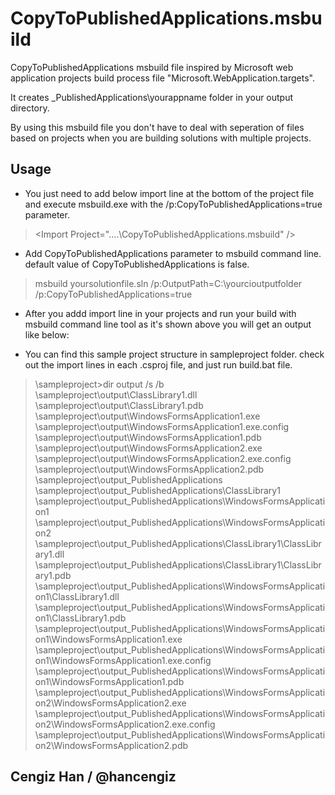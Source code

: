 CopyToPublishedApplications.msbuild
===================================

CopyToPublishedApplications msbuild file inspired by Microsoft web application projects build process file "Microsoft.WebApplication.targets".

It creates _PublishedApplications\yourappname folder in your output directory. 

By using this msbuild file you don't have to deal with seperation of files based on projects when you are building solutions with multiple projects.

Usage
-----------------------
- You just need to add below import line at the bottom of the project file and execute msbuild.exe with the /p:CopyToPublishedApplications=true parameter.

>&lt;Import Project="..\..\CopyToPublishedApplications.msbuild" /&gt;

- Add CopyToPublishedApplications parameter to msbuild command line. default value of CopyToPublishedApplications is false.

>msbuild yoursolutionfile.sln /p:OutputPath=C:\yourcioutputfolder /p:CopyToPublishedApplications=true

- After you addd import line in your projects and run your build with msbuild command line tool as it's shown above you will get an output like below:

- You can find this sample project structure in sampleproject folder. check out the import lines in each .csproj file, and just run build.bat file.

>\sampleproject>dir output /s /b
>\sampleproject\output\ClassLibrary1.dll
>\sampleproject\output\ClassLibrary1.pdb
>\sampleproject\output\WindowsFormsApplication1.exe
>\sampleproject\output\WindowsFormsApplication1.exe.config
>\sampleproject\output\WindowsFormsApplication1.pdb
>\sampleproject\output\WindowsFormsApplication2.exe
>\sampleproject\output\WindowsFormsApplication2.exe.config
>\sampleproject\output\WindowsFormsApplication2.pdb
>\sampleproject\output\_PublishedApplications
>\sampleproject\output\_PublishedApplications\ClassLibrary1
>\sampleproject\output\_PublishedApplications\WindowsFormsApplication1
>\sampleproject\output\_PublishedApplications\WindowsFormsApplication2
>\sampleproject\output\_PublishedApplications\ClassLibrary1\ClassLibrary1.dll
>\sampleproject\output\_PublishedApplications\ClassLibrary1\ClassLibrary1.pdb
>\sampleproject\output\_PublishedApplications\WindowsFormsApplication1\ClassLibrary1.dll
>\sampleproject\output\_PublishedApplications\WindowsFormsApplication1\ClassLibrary1.pdb
>\sampleproject\output\_PublishedApplications\WindowsFormsApplication1\WindowsFormsApplication1.exe
>\sampleproject\output\_PublishedApplications\WindowsFormsApplication1\WindowsFormsApplication1.exe.config
>\sampleproject\output\_PublishedApplications\WindowsFormsApplication1\WindowsFormsApplication1.pdb
>\sampleproject\output\_PublishedApplications\WindowsFormsApplication2\WindowsFormsApplication2.exe
>\sampleproject\output\_PublishedApplications\WindowsFormsApplication2\WindowsFormsApplication2.exe.config
>\sampleproject\output\_PublishedApplications\WindowsFormsApplication2\WindowsFormsApplication2.pdb



Cengiz Han / @hancengiz
-----------------------